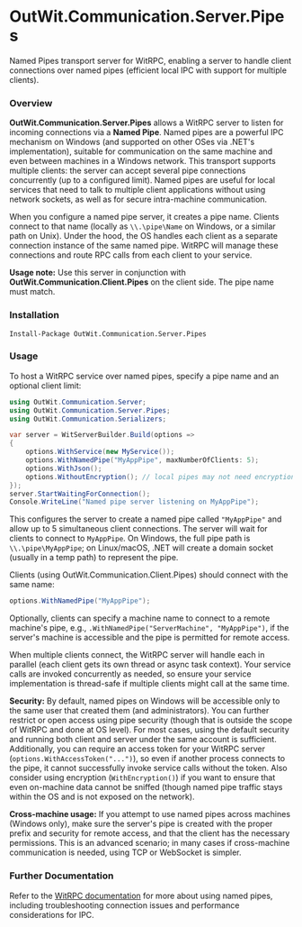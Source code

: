 
# OutWit.Communication.Server.Pipes

Named Pipes transport server for WitRPC, enabling a server to handle client connections over named pipes (efficient local IPC with support for multiple clients).

### Overview

**OutWit.Communication.Server.Pipes** allows a WitRPC server to listen for incoming connections via a **Named Pipe**. Named pipes are a powerful IPC mechanism on Windows (and supported on other OSes via .NET's implementation), suitable for communication on the same machine and even between machines in a Windows network. This transport supports multiple clients: the server can accept several pipe connections concurrently (up to a configured limit). Named pipes are useful for local services that need to talk to multiple client applications without using network sockets, as well as for secure intra-machine communication.

When you configure a named pipe server, it creates a pipe name. Clients connect to that name (locally as `\\.\pipe\Name` on Windows, or a similar path on Unix). Under the hood, the OS handles each client as a separate connection instance of the same named pipe. WitRPC will manage these connections and route RPC calls from each client to your service.

**Usage note:** Use this server in conjunction with **OutWit.Communication.Client.Pipes** on the client side. The pipe name must match.

### Installation

```shell
Install-Package OutWit.Communication.Server.Pipes
```

### Usage

To host a WitRPC service over named pipes, specify a pipe name and an optional client limit:

```csharp
using OutWit.Communication.Server;
using OutWit.Communication.Server.Pipes;
using OutWit.Communication.Serializers;

var server = WitServerBuilder.Build(options =>
{
    options.WithService(new MyService());
    options.WithNamedPipe("MyAppPipe", maxNumberOfClients: 5);
    options.WithJson();
    options.WithoutEncryption(); // local pipes may not need encryption, but you can enable it
});
server.StartWaitingForConnection();
Console.WriteLine("Named pipe server listening on MyAppPipe");
```

This configures the server to create a named pipe called `"MyAppPipe"` and allow up to 5 simultaneous client connections. The server will wait for clients to connect to `MyAppPipe`. On Windows, the full pipe path is `\\.\pipe\MyAppPipe`; on Linux/macOS, .NET will create a domain socket (usually in a temp path) to represent the pipe.

Clients (using OutWit.Communication.Client.Pipes) should connect with the same name:

```csharp
options.WithNamedPipe("MyAppPipe");
```

Optionally, clients can specify a machine name to connect to a remote machine's pipe, e.g., `.WithNamedPipe("ServerMachine", "MyAppPipe")`, if the server's machine is accessible and the pipe is permitted for remote access.

When multiple clients connect, the WitRPC server will handle each in parallel (each client gets its own thread or async task context). Your service calls are invoked concurrently as needed, so ensure your service implementation is thread-safe if multiple clients might call at the same time.

**Security:** By default, named pipes on Windows will be accessible only to the same user that created them (and administrators). You can further restrict or open access using pipe security (though that is outside the scope of WitRPC and done at OS level). For most cases, using the default security and running both client and server under the same account is sufficient. Additionally, you can require an access token for your WitRPC server (`options.WithAccessToken("...")`), so even if another process connects to the pipe, it cannot successfully invoke service calls without the token. Also consider using encryption (`WithEncryption()`) if you want to ensure that even on-machine data cannot be sniffed (though named pipe traffic stays within the OS and is not exposed on the network).

**Cross-machine usage:** If you attempt to use named pipes across machines (Windows only), make sure the server's pipe is created with the proper prefix and security for remote access, and that the client has the necessary permissions. This is an advanced scenario; in many cases if cross-machine communication is needed, using TCP or WebSocket is simpler.

### Further Documentation

Refer to the [WitRPC documentation](https://witrpc.io/) for more about using named pipes, including troubleshooting connection issues and performance considerations for IPC.